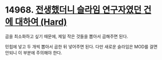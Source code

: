 # 14968. [전생했더니 슬라임 연구자였던 건에 대하여 (Hard)](./14968.cpp)

곱을 최소화하고 싶기 때문에, 제일 작은 것들을 뽑아서 곱해주면 된다.

민힙에 넣고 두 개씩 뽑아서 곱한 뒤 넣어주면 된다. 다만 새로운 슬라임은 MOD를 걸면 안되니 이 부분에 주의해야 한다.
